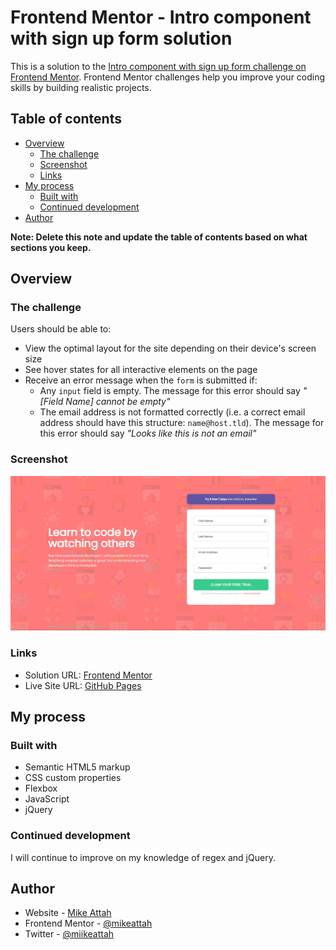 # Frontend Mentor - Intro component with sign up form solution

This is a solution to the [Intro component with sign up form challenge on Frontend Mentor](https://www.frontendmentor.io/challenges/intro-component-with-signup-form-5cf91bd49edda32581d28fd1). Frontend Mentor challenges help you improve your coding skills by building realistic projects.

## Table of contents

- [Overview](#overview)
  - [The challenge](#the-challenge)
  - [Screenshot](#screenshot)
  - [Links](#links)
- [My process](#my-process)
  - [Built with](#built-with)
  - [Continued development](#continued-development)
- [Author](#author)

**Note: Delete this note and update the table of contents based on what sections you keep.**

## Overview

### The challenge

Users should be able to:

- View the optimal layout for the site depending on their device's screen size
- See hover states for all interactive elements on the page
- Receive an error message when the `form` is submitted if:
  - Any `input` field is empty. The message for this error should say _"[Field Name] cannot be empty"_
  - The email address is not formatted correctly (i.e. a correct email address should have this structure: `name@host.tld`). The message for this error should say _"Looks like this is not an email"_

### Screenshot

![Screenshot](./screenshot.jpg)

### Links

- Solution URL: [Frontend Mentor](https://www.frontendmentor.io/solutions/html5-css3-javascript-jquery-Jm2bkJUt3)
- Live Site URL: [GitHub Pages](https://mikeattah.github.io/intro-component-with-signup-form/)

## My process

### Built with

- Semantic HTML5 markup
- CSS custom properties
- Flexbox
- JavaScript
- jQuery

### Continued development

I will continue to improve on my knowledge of regex and jQuery.

## Author

- Website - [Mike Attah](https://mikeattah.com)
- Frontend Mentor - [@mikeattah](https://www.frontendmentor.io/profile/mikeattah)
- Twitter - [@miikeattah](https://www.twitter.com/miikeattah)
